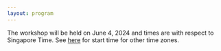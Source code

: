 ```yaml
---
layout: program
---
```


<p>The workshop will be held on June 4, 2024 and times are with respect to Singapore Time. See <a href="https://www.timeanddate.com/worldclock/fixedtime.html?msg=RLEM+Workshop+2023&iso=20231112T16" target="_blank">here</a> for start time for other time zones.</p>
